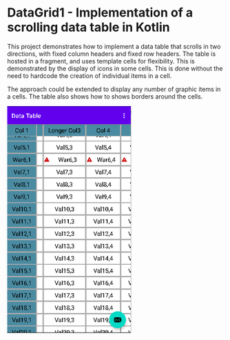 # DataGrid1 - Implementation of a scrolling data table in Kotlin

This project demonstrates how to implement a data table that scrolls in two directions, with fixed column headers and fixed row headers.
The table is hosted in a fragment, and uses template cells for flexibility.  This is demonstrated by the display of icons in some cells.
This is done without the need to hardcode the creation of individual items in a cell.

The approach could be extended to display any number of graphic items in a cells.
The table also shows how to shows borders around the cells.


![Screenshot-1](screenshots/Screenshot-1.png)


